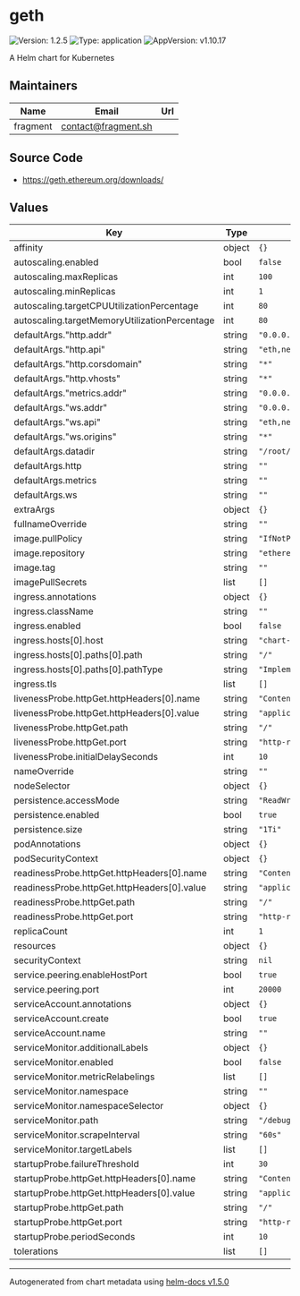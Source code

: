 # geth

![Version: 1.2.5](https://img.shields.io/badge/Version-1.2.5-informational?style=flat-square) ![Type: application](https://img.shields.io/badge/Type-application-informational?style=flat-square) ![AppVersion: v1.10.17](https://img.shields.io/badge/AppVersion-v1.10.17-informational?style=flat-square)

A Helm chart for Kubernetes

## Maintainers

| Name | Email | Url |
| ---- | ------ | --- |
| fragment | contact@fragment.sh |  |

## Source Code

* <https://geth.ethereum.org/downloads/>

## Values

| Key | Type | Default | Description |
|-----|------|---------|-------------|
| affinity | object | `{}` |  |
| autoscaling.enabled | bool | `false` |  |
| autoscaling.maxReplicas | int | `100` |  |
| autoscaling.minReplicas | int | `1` |  |
| autoscaling.targetCPUUtilizationPercentage | int | `80` |  |
| autoscaling.targetMemoryUtilizationPercentage | int | `80` |  |
| defaultArgs."http.addr" | string | `"0.0.0.0"` |  |
| defaultArgs."http.api" | string | `"eth,net,web3"` |  |
| defaultArgs."http.corsdomain" | string | `"*"` |  |
| defaultArgs."http.vhosts" | string | `"*"` |  |
| defaultArgs."metrics.addr" | string | `"0.0.0.0"` |  |
| defaultArgs."ws.addr" | string | `"0.0.0.0"` |  |
| defaultArgs."ws.api" | string | `"eth,net,web3"` |  |
| defaultArgs."ws.origins" | string | `"*"` |  |
| defaultArgs.datadir | string | `"/root/.ethereum"` |  |
| defaultArgs.http | string | `""` |  |
| defaultArgs.metrics | string | `""` |  |
| defaultArgs.ws | string | `""` |  |
| extraArgs | object | `{}` |  |
| fullnameOverride | string | `""` |  |
| image.pullPolicy | string | `"IfNotPresent"` |  |
| image.repository | string | `"ethereum/client-go"` |  |
| image.tag | string | `""` |  |
| imagePullSecrets | list | `[]` |  |
| ingress.annotations | object | `{}` |  |
| ingress.className | string | `""` |  |
| ingress.enabled | bool | `false` |  |
| ingress.hosts[0].host | string | `"chart-example.local"` |  |
| ingress.hosts[0].paths[0].path | string | `"/"` |  |
| ingress.hosts[0].paths[0].pathType | string | `"ImplementationSpecific"` |  |
| ingress.tls | list | `[]` |  |
| livenessProbe.httpGet.httpHeaders[0].name | string | `"Content-Type"` |  |
| livenessProbe.httpGet.httpHeaders[0].value | string | `"application/json"` |  |
| livenessProbe.httpGet.path | string | `"/"` |  |
| livenessProbe.httpGet.port | string | `"http-rpc"` |  |
| livenessProbe.initialDelaySeconds | int | `10` |  |
| nameOverride | string | `""` |  |
| nodeSelector | object | `{}` |  |
| persistence.accessMode | string | `"ReadWriteOnce"` |  |
| persistence.enabled | bool | `true` |  |
| persistence.size | string | `"1Ti"` |  |
| podAnnotations | object | `{}` |  |
| podSecurityContext | object | `{}` |  |
| readinessProbe.httpGet.httpHeaders[0].name | string | `"Content-Type"` |  |
| readinessProbe.httpGet.httpHeaders[0].value | string | `"application/json"` |  |
| readinessProbe.httpGet.path | string | `"/"` |  |
| readinessProbe.httpGet.port | string | `"http-rpc"` |  |
| replicaCount | int | `1` |  |
| resources | object | `{}` |  |
| securityContext | string | `nil` |  |
| service.peering.enableHostPort | bool | `true` |  |
| service.peering.port | int | `20000` |  |
| serviceAccount.annotations | object | `{}` |  |
| serviceAccount.create | bool | `true` |  |
| serviceAccount.name | string | `""` |  |
| serviceMonitor.additionalLabels | object | `{}` |  |
| serviceMonitor.enabled | bool | `false` |  |
| serviceMonitor.metricRelabelings | list | `[]` |  |
| serviceMonitor.namespace | string | `""` |  |
| serviceMonitor.namespaceSelector | object | `{}` |  |
| serviceMonitor.path | string | `"/debug/metrics/prometheus"` |  |
| serviceMonitor.scrapeInterval | string | `"60s"` |  |
| serviceMonitor.targetLabels | list | `[]` |  |
| startupProbe.failureThreshold | int | `30` |  |
| startupProbe.httpGet.httpHeaders[0].name | string | `"Content-Type"` |  |
| startupProbe.httpGet.httpHeaders[0].value | string | `"application/json"` |  |
| startupProbe.httpGet.path | string | `"/"` |  |
| startupProbe.httpGet.port | string | `"http-rpc"` |  |
| startupProbe.periodSeconds | int | `10` |  |
| tolerations | list | `[]` |  |

----------------------------------------------
Autogenerated from chart metadata using [helm-docs v1.5.0](https://github.com/norwoodj/helm-docs/releases/v1.5.0)
